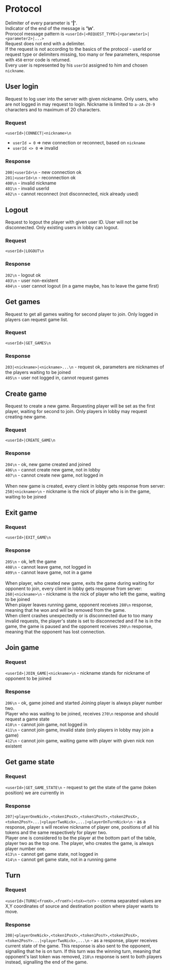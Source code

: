 # Protocol
Delimiter of every parameter is **'|'**. \
Indicator of the end of the message is **'\n'**.\
Prorocol message pattern is `<userId>|<REQUEST_TYPE>|<parameter1>|<parameter2>|...>`\
Request does not end with a delimiter.\
If the request is not according to the basics of the protocol - userId or request type or delimiters missing,
too many or few parameters, response with `450` error code is returned.\
Every user is represented by his `userId` assigned to him and chosen `nickname`.
## User login
Request to log user into the server with given nickname. Only users, who are not logged in may request to login. Nickname is limited to `a-zA-Z0-9` characters and to maximum of 20 characters.
### Request
`<userId>|CONNECT|<nickname>\n`
- `userId = 0` => new connection or reconnect, based on `nickname`
- `userId <> 0` => invalid
### Response
`200|<userId>\n` - new connection ok\
`201|<userId>\n` - reconnection ok\
`400\n` - invalid nickname\
`401\n` - invalid userId\
`402\n` - cannot reconnect (not disconnected, nick already used)
## Logout
Request to logout the player with given user ID. User will not be disconnected. Only existing users in lobby can logout.
### Request
`<userId>|LOGOUT\n`
### Response
`202\n` - logout ok\
`403\n` - user non-existent\
`404\n` - user cannot logout (in a game maybe, has to leave the game first)
## Get games
Request to get all games waiting for second player to join. Only logged in players can request game list.
### Request
`<userId>|GET_GAMES\n`
### Response
`203|<nickname>|<nickname>...\n` - request ok, parameters are nicknames of the players waiting to be joined\
`405\n` - user not logged in, cannot request games
## Create game
Request to create a new game. Requesting player will be set as the first player, waiting for second to join. Only players in lobby may request creating new game.
### Request
`<userId>|CREATE_GAME\n`
### Response
`204\n` - ok, new game created and joined\
`406\n` - cannot create new game, not in lobby\
`407\n` - cannot create new game, not logged in\
\
When new game is created, every client in lobby gets response from server:\
`250|<nickname>\n` - nickname is the nick of player who is in the game, waiting to be joined
## Exit game
### Request
`<userId>|EXIT_GAME\n`
### Response
`205\n` - ok, left the game\
`408\n` - cannot leave game, not logged in\
`409\n` - cannot leave game, not in a game\
\
When player, who created new game, exits the game during waiting for opponent to join, every client in lobby
gets response from server:\
`260|<nickname>\n` - nickname is the nick of player who left the game, waiting to be joined\
When player leaves running game, opponent receives `280\n` response, meaning that he won and will be removed from the game.\
When client crashes unexpectedly or is disconnected due to too many invalid requests, the player's state is set to disconnected 
and if he is in the game, the game is paused and the opponent receives `290\n` response, meaning that the opponent has lost connection.
## Join game
### Request
`<userId>|JOIN_GAME|<nickname>\n` - nickname stands for nickname of opponent to be joined
### Response
`206\n` - ok, game joined and started
Joining player is always player number two.\
Player who was waiting to be joined, receives `270\n` response and should request a game state\
`410\n` - cannot join game, not logged in\
`411\n` - cannot join game, invalid state (only players in lobby may join a game)\
`412\n` - cannot join game, waiting game with player with given nick non existent
## Get game state
### Request
`<userId>|GET_GAME_STATE\n` - request to get the state of the game (token position) we are currently in
### Response
`207|<playerOneNick>,<token1PosX>,<token1PosY>,<token2PosX>,<token2PosY>...|<playerTwoNick>,...|<playerOnTurnNick>\n` -
as a response, player s will receive nickname of player one, positions of all his tokens and the same
respectively for player two.\
Player one is considered to be the player at the bottom part of the table,
player two as the top one. The player, who creates the game, is always player number one.\
`413\n` - cannot get game state, not logged in\
`414\n` - cannot get game state, not in a running game
## Turn
### Request
`<userId>|TURN|<fromX>,<fromY>|<toX><toY>` - comma separated values are X,Y coordinates of source and destination position 
where player wants to move. 
### Response
`208|<playerOneNick>,<token1PosX>,<token1PosY>,<token2PosX>,<token2PosY>...|<playerTwoNick>,...\n` - 
as a response, player receives current state of the game. This response is also sent to the opponent, signalling that he is on turn. 
If this turn was the winning turn, meaning that opponent's last token was removed, `210\n` response is sent to both players instead, 
signalling the end of the game.
